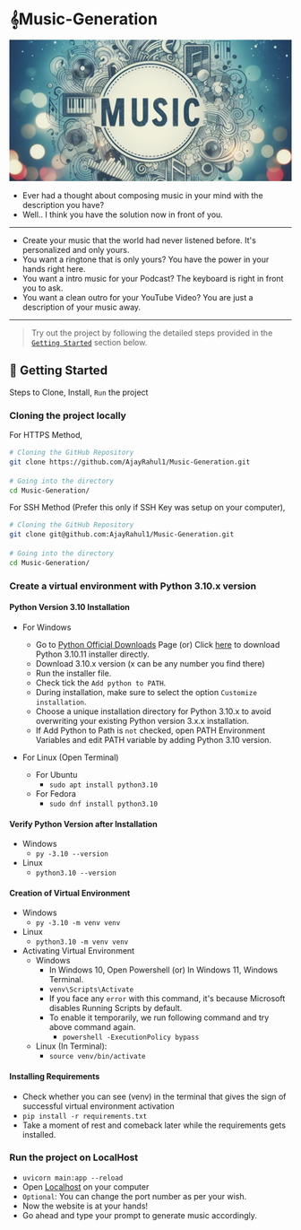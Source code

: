 #  𝄞Music-Generation

![Music Compose Logo - Generated on Microsoft Designer with Prompt "Music Compose Text in the middle and a music logo on the left with plain blue blurred background, Picture"](/static/music_compose_logo_2by1.jpg)

- Ever had a thought about composing music in your mind with the description you have?
- Well.. I think you have the solution now in front of you.

---

- Create your music that the world had never listened before. It's personalized and only yours.  
- You want a ringtone that is only yours? You have the power in your hands right here.
- You want a intro music for your Podcast? The keyboard is right in front you to ask.
- You want a clean outro for your YouTube Video? You are just a description of your music away.

---

> Try out the project by following the detailed steps provided in the [`Getting Started`](#-getting-started) section below.

## 📑 Getting Started

Steps to Clone, Install, `Run` the project

### Cloning the project locally

For HTTPS Method,

```sh
# Cloning the GitHub Repository
git clone https://github.com/AjayRahul1/Music-Generation.git

# Going into the directory
cd Music-Generation/
```

For SSH Method (Prefer this only if SSH Key was setup on your computer),

```sh
# Cloning the GitHub Repository
git clone git@github.com:AjayRahul1/Music-Generation.git

# Going into the directory
cd Music-Generation/
```

### Create a virtual environment with Python 3.10.x version

#### Python Version 3.10 Installation

- For Windows
  - Go to [Python Official Downloads](https://www.python.org/downloads/) Page (or) Click [here](https://www.python.org/ftp/python/3.10.11/python-3.10.11-amd64.exe) to download Python 3.10.11 installer directly.
  - Download 3.10.x version (x can be any number you find there)
  - Run the installer file.
  - Check tick the `Add python to PATH`.
  - During installation, make sure to select the option `Customize installation`.
  - Choose a unique installation directory for Python 3.10.x to avoid overwriting your existing Python version 3.x.x installation.
  - If Add Python to Path is `not` checked, open PATH Environment Variables and edit PATH variable by adding Python 3.10 version.

- For Linux (Open Terminal)
  - For Ubuntu
    - ```sudo apt install python3.10```
  - For Fedora
    - ```sudo dnf install python3.10```

#### Verify Python Version after Installation

- Windows
  - ```py -3.10 --version```
- Linux
  - ```python3.10 --version```

#### Creation of Virtual Environment

- Windows
  - ```py -3.10 -m venv venv```
- Linux
  - ```python3.10 -m venv venv```
- Activating Virtual Environment
  - Windows
    - In Windows 10, Open Powershell (or) In Windows 11, Windows Terminal.
    - ```venv\Scripts\Activate```
    - If you face any `error` with this command, it's because Microsoft disables Running Scripts by default.
    - To enable it temporarily, we run following command and try above command again.
      - ```powershell -ExecutionPolicy bypass```
  - Linux (In Terminal):
    - ```source venv/bin/activate```

#### Installing Requirements

- Check whether you can see (venv) in the terminal that gives the sign of successful virtual environment activation
- ```pip install -r requirements.txt```
- Take a moment of rest and comeback later while the requirements gets installed.

### Run the project on LocalHost

- ```uvicorn main:app --reload```
- Open [Localhost](http://127.0.0.1:8000/) on your computer
- `Optional`: You can change the port number as per your wish.
- Now the website is at your hands!
- Go ahead and type your prompt to generate music accordingly.

